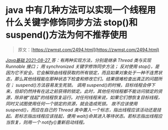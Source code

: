 <!--yml
category: 未分类
date: 0001-01-01 00:00:00
-->

# java 中有几种方法可以实现一个线程用什么关键字修饰同步方法 stop()和 suspend()方法为何不推荐使用

> 原文：[https://zwmst.com/2494.html](https://zwmst.com/2494.html)

   [ *Java基础* ](https://zwmst.com/java%e5%9f%ba%e7%a1%80)*[ <time datetime="2021-08-27T09:31:07+08:00"> 2021-08-27 </time> ](https://zwmst.com/2494.html)  答：有两种实现方法，分别是继承 Thread 类与实现 Runnable 接口；
用 synchronized 关键字修饰同步方法；
反对使用 stop()，是因为它不安全。它会解除由线程获取的所有锁定，而且如果对象处于一种不连贯状态，那么其他线程能在那种状态下检查和修改它们。结果很难检查出真正的问题所在；
suspend()方法容易发生死锁。
调用 suspend()的时候，目标线程会停下来，但却仍然持有在这之前获得的锁定。此时，其他任何线程都不能访问锁定的资源，除非被“挂起”的线程恢复运行。对任何线程来说，如果它们想恢复目标线程，同时又试图使用任何一个锁定的资源，就会造成死锁。
故不应该使用 suspend()，而应在自己的 Thread 类中置入一个标志，指出线程应该活动还是挂起。若标志指出线程应该挂起，便用 wait()命其进入等待状态。若标志指出线程应当恢复，则用一个 notify()重新启动线程。*